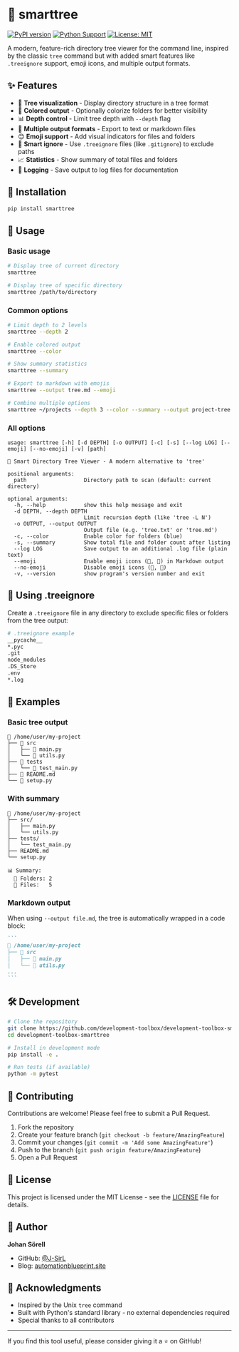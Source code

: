 # 🌳 smarttree

[![PyPI version](https://badge.fury.io/py/smarttree.svg)](https://badge.fury.io/py/smarttree)
[![Python Support](https://img.shields.io/pypi/pyversions/smarttree.svg)](https://pypi.org/project/smarttree/)
[![License: MIT](https://img.shields.io/badge/License-MIT-yellow.svg)](https://opensource.org/licenses/MIT)

A modern, feature-rich directory tree viewer for the command line, inspired by the classic `tree` command but with added smart features like `.treeignore` support, emoji icons, and multiple output formats.

## ✨ Features

- 📁 **Tree visualization** - Display directory structure in a tree format
- 🎨 **Colored output** - Optionally colorize folders for better visibility
- 📊 **Depth control** - Limit tree depth with `--depth` flag
- 📝 **Multiple output formats** - Export to text or markdown files
- 😊 **Emoji support** - Add visual indicators for files and folders
- 🚫 **Smart ignore** - Use `.treeignore` files (like `.gitignore`) to exclude paths
- 📈 **Statistics** - Show summary of total files and folders
- 📜 **Logging** - Save output to log files for documentation

## 🚀 Installation

```bash
pip install smarttree
```

## 📖 Usage

### Basic usage

```bash
# Display tree of current directory
smarttree

# Display tree of specific directory
smarttree /path/to/directory
```

### Common options

```bash
# Limit depth to 2 levels
smarttree --depth 2

# Enable colored output
smarttree --color

# Show summary statistics
smarttree --summary

# Export to markdown with emojis
smarttree --output tree.md --emoji

# Combine multiple options
smarttree ~/projects --depth 3 --color --summary --output project-tree.md
```

### All options

```
usage: smarttree [-h] [-d DEPTH] [-o OUTPUT] [-c] [-s] [--log LOG] [--emoji] [--no-emoji] [-v] [path]

🌳 Smart Directory Tree Viewer - A modern alternative to 'tree'

positional arguments:
  path                  Directory path to scan (default: current directory)

optional arguments:
  -h, --help            show this help message and exit
  -d DEPTH, --depth DEPTH
                        Limit recursion depth (like 'tree -L N')
  -o OUTPUT, --output OUTPUT
                        Output file (e.g. 'tree.txt' or 'tree.md')
  -c, --color           Enable color for folders (blue)
  -s, --summary         Show total file and folder count after listing
  --log LOG             Save output to an additional .log file (plain text)
  --emoji               Enable emoji icons (📁, 📄) in Markdown output
  --no-emoji            Disable emoji icons (📁, 📄)
  -v, --version         show program's version number and exit
```

## 🚫 Using .treeignore

Create a `.treeignore` file in any directory to exclude specific files or folders from the tree output:

```bash
# .treeignore example
__pycache__
*.pyc
.git
node_modules
.DS_Store
.env
*.log
```

## 📸 Examples

### Basic tree output
```
📂 /home/user/my-project
├── 📁 src
│   ├── 📄 main.py
│   └── 📄 utils.py
├── 📁 tests
│   └── 📄 test_main.py
├── 📄 README.md
└── 📄 setup.py
```

### With summary
```
📂 /home/user/my-project
├── src/
│   ├── main.py
│   └── utils.py
├── tests/
│   └── test_main.py
├── README.md
└── setup.py

📊 Summary:
  📁 Folders: 2
  📄 Files:   5
```

### Markdown output
When using `--output file.md`, the tree is automatically wrapped in a code block:

````markdown
```
📂 /home/user/my-project
├── 📁 src
│   ├── 📄 main.py
│   └── 📄 utils.py
...
```
````

## 🛠️ Development

```bash
# Clone the repository
git clone https://github.com/development-toolbox/development-toolbox-smarttree.git
cd development-toolbox-smarttree

# Install in development mode
pip install -e .

# Run tests (if available)
python -m pytest
```

## 🤝 Contributing

Contributions are welcome! Please feel free to submit a Pull Request.

1. Fork the repository
2. Create your feature branch (`git checkout -b feature/AmazingFeature`)
3. Commit your changes (`git commit -m 'Add some AmazingFeature'`)
4. Push to the branch (`git push origin feature/AmazingFeature`)
5. Open a Pull Request

## 📄 License

This project is licensed under the MIT License - see the [LICENSE](LICENSE) file for details.

## 👤 Author

**Johan Sörell**

- GitHub: [@J-SirL](https://github.com/J-SirL)
- Blog: [automationblueprint.site](https://automationblueprint.site)

## 🙏 Acknowledgments

- Inspired by the Unix `tree` command
- Built with Python's standard library - no external dependencies required
- Special thanks to all contributors

---

If you find this tool useful, please consider giving it a ⭐ on GitHub!